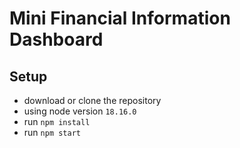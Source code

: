 # Mini Financial Information Dashboard


## Setup
- download or clone the repository
- using node version `18.16.0`
- run `npm install`
- run `npm start`
